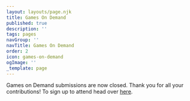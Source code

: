 ```yaml
---
layout: layouts/page.njk
title: Games On Demand
published: true
description: ''
tags: pages
navGroup: ''
navTitle: Games On Demand
order: 2
icon: games-on-demand
ogImage: ''
_template: page
---
```


Games on Demand submissions are now closed. Thank you for all your contributions! To sign up to attend head over [here](/events).

<!--We're looking for GMs to run in the Games On Demand room for the Goats Gruff and possibly a few other adventurous players.

Games on Demand time slots are 4 hours long. In each slot you can run either a single 4-hour game or two 2-hour games. Either way we ask that you offer two different games for players to choose. If you would like to offer four games, submit the form twice.

[Games on Demand: How it works!](/games-on-demand-how-it-works){.icon-games-on-demand}

**Free admission:** attendees who sign up for any combination of 8+ hours of running events, GMing in Games on Demand, or volunteer shifts get a free 4-day badge to attend the con.-->
